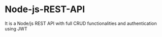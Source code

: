 # Node-js-REST-API
It is a Node/js REST API with full CRUD functionalities and authentication using JWT
